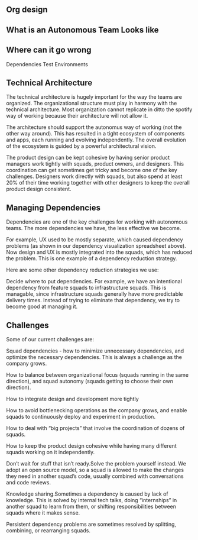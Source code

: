 ## Org design 

## What is an Autonomous Team Looks like

## Where can it go wrong
Dependencies
Test Environments

## Technical Architecture

The technical architecture is hugely important for the way the teams are organized. The organizational structure must play in harmony with the technical architecture. Most organization cannot replicate in ditto the spotify way of working because their architecture will not allow it.

The architecture should support the autonomus way of working (not the other way around). This has resulted in a tight ecosystem of components and apps, each running and evolving independently. The overall evolution of the ecosystem is guided by a powerful architectural vision.

The product design can be kept cohesive by having senior product managers work tightly with squads, product owners, and designers. This coordination can get sometimes get tricky and become one of the key challenges. Designers work directly with squads, but also spend at least 20% of their time working together with other designers to keep the overall product design consistent.

## Managing Dependencies

Dependencies are one of the key challenges for working with autonomous teams. The more dependencies we have, the less effective we become.

For example, UX used to be mostly separate, which caused dependency problems (as shown in our dependency visualization spreadsheet above). Now design and UX is mostly integrated into the squads, which has reduced the problem. This is one example of a dependency reduction strategy.

Here are some other dependency reduction strategies we use:

Decide where to put dependencies. For example, we have an intentional dependency from feature squads to infrastructure squads. This is managable, since infrastructure squads generally have more predictable delivery times. Instead of trying to eliminate that dependency, we try to become good at managing it.

## Challenges
Some of our current challenges are:

Squad dependencies - how to minimize unnecessary dependencies, and optimize the necessary dependencies. This is always a challenge as the company grows.

How to balance between organizational focus (squads running in the same direction), and squad autonomy (squads getting to choose their own direction).

How to integrate design and development more tightly

How to avoid bottlenecking operations as the company grows, and enable squads to continuously deploy and experiment in production.

How to deal with “big projects” that involve the coordination of dozens of squads.

How to keep the product design cohesive while having many different squads working on it independently.

Don’t wait for stuff that isn’t ready.Solve the problem yourself instead. We adopt an open source model, so a squad is allowed to make the changes they need in another squad’s code, usually combined with conversations and code reviews.

Knowledge sharing.Sometimes a dependency is caused by lack of knowledge. This is solved by internal tech talks, doing “internships” in another squad to learn from them, or shifting responsibilities between squads where it makes sense.

Persistent dependency problems are sometimes resolved by splitting, combining, or rearranging squads.

